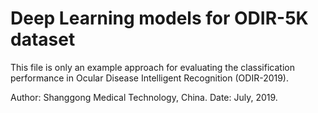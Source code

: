 # Deep Learning models for ODIR-5K dataset

This file is only an example approach for evaluating the classification performance in Ocular Disease Intelligent Recognition (ODIR-2019). 

Author: Shanggong Medical Technology, China.
Date: July, 2019.
